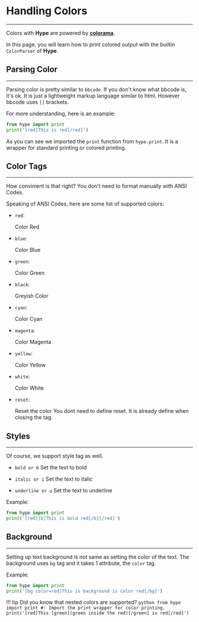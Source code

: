 # Handling Colors
---

Colors with **Hype** are powered by <a href="https://github.com/tartley/colorama" class="external-link"><b>colorama</b></a>. 

In this page, you will learn how to print colored output with the builtin `ColorParser`
of **Hype**.


## Parsing Color
---

Parsing color is pretty similar to `bbcode`. If you don't know what bbcode is, it's ok.
It is just a lightweight markup language similar to html. However bbcode uses `[]` brackets.

For more understanding, here is an example:

```python
from hype import print
print('[red]This is red[/red]')
```

As you can see we imported the `print` function from `hype.print`. It is a wrapper for
standard printing or colored printing.

## Color Tags
---
How convinient is that right? You don't need to format manually with ANSI Codes.

Speaking of ANSI Codes, here are some list of supported colors:

- `red`: 

    Color Red

- `blue`: 

    Color Blue

- `green`: 

    Color Green

- `black`: 

    Greyish Color

- `cyan`: 

    Color Cyan

- `magenta`: 

    Color Magenta

- `yellow`: 

    Color Yellow

- `white`: 

    Color White

- `reset`: 

    Reset the color You dont need to define reset. It is already define when closing the tag.

## Styles
---

Of course, we support style tag as well.

- `bold or b`
    Set the text to bold

- `italic or i`
    Set the text to italic

- `underline or u`
    Set the text to underline

Example:

```python
from hype import print
print('[red][b]This is bold red[/b][/red]')
```

## Background
---

Setting up text background is not same as setting the color of the text.
The background uses `bg` tag and it takes 1 attribute, the `color` tag.

Example:

```python
from hype import print
print('[bg color=red]This is background is color red[/bg]')
```

!!! tip
    Did you know that nested colors are supported?
    ```python
    from hype import print #: Import the print wrapper for color printing.
    print('[red]This [green](green inside the red)[/green] is red[/red]')
    ```

